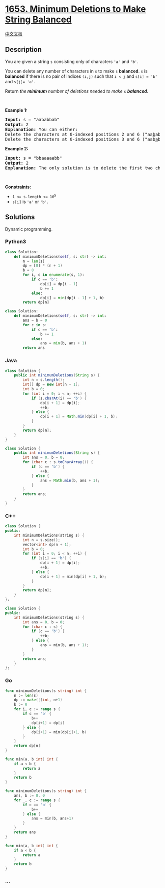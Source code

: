 # [1653. Minimum Deletions to Make String Balanced](https://leetcode.com/problems/minimum-deletions-to-make-string-balanced)

[中文文档](/solution/1600-1699/1653.Minimum%20Deletions%20to%20Make%20String%20Balanced/README.md)

## Description

<p>You are given a string <code>s</code> consisting only of characters <code>&#39;a&#39;</code> and <code>&#39;b&#39;</code>​​​​.</p>

<p>You can delete any number of characters in <code>s</code> to make <code>s</code> <strong>balanced</strong>. <code>s</code> is <strong>balanced</strong> if there is no pair of indices <code>(i,j)</code> such that <code>i &lt; j</code> and <code>s[i] = &#39;b&#39;</code> and <code>s[j]= &#39;a&#39;</code>.</p>

<p>Return <em>the <strong>minimum</strong> number of deletions needed to make </em><code>s</code><em> <strong>balanced</strong></em>.</p>

<p>&nbsp;</p>
<p><strong class="example">Example 1:</strong></p>

<pre>
<strong>Input:</strong> s = &quot;aababbab&quot;
<strong>Output:</strong> 2
<strong>Explanation:</strong> You can either:
Delete the characters at 0-indexed positions 2 and 6 (&quot;aa<u>b</u>abb<u>a</u>b&quot; -&gt; &quot;aaabbb&quot;), or
Delete the characters at 0-indexed positions 3 and 6 (&quot;aab<u>a</u>bb<u>a</u>b&quot; -&gt; &quot;aabbbb&quot;).
</pre>

<p><strong class="example">Example 2:</strong></p>

<pre>
<strong>Input:</strong> s = &quot;bbaaaaabb&quot;
<strong>Output:</strong> 2
<strong>Explanation:</strong> The only solution is to delete the first two characters.
</pre>

<p>&nbsp;</p>
<p><strong>Constraints:</strong></p>

<ul>
	<li><code>1 &lt;= s.length &lt;= 10<sup>5</sup></code></li>
	<li><code>s[i]</code> is&nbsp;<code>&#39;a&#39;</code> or <code>&#39;b&#39;</code>​​.</li>
</ul>

## Solutions

Dynamic programming.

<!-- tabs:start -->

### **Python3**

```python
class Solution:
    def minimumDeletions(self, s: str) -> int:
        n = len(s)
        dp = [0] * (n + 1)
        b = 0
        for i, c in enumerate(s, 1):
            if c == 'b':
                dp[i] = dp[i - 1]
                b += 1
            else:
                dp[i] = min(dp[i - 1] + 1, b)
        return dp[n]
```

```python
class Solution:
    def minimumDeletions(self, s: str) -> int:
        ans = b = 0
        for c in s:
            if c == 'b':
                b += 1
            else:
                ans = min(b, ans + 1)
        return ans
```

### **Java**

```java
class Solution {
    public int minimumDeletions(String s) {
        int n = s.length();
        int[] dp = new int[n + 1];
        int b = 0;
        for (int i = 0; i < n; ++i) {
            if (s.charAt(i) == 'b') {
                dp[i + 1] = dp[i];
                ++b;
            } else {
                dp[i + 1] = Math.min(dp[i] + 1, b);
            }
        }
        return dp[n];
    }
}
```

```java
class Solution {
    public int minimumDeletions(String s) {
        int ans = 0, b = 0;
        for (char c : s.toCharArray()) {
            if (c == 'b') {
                ++b;
            } else {
                ans = Math.min(b, ans + 1);
            }
        }
        return ans;
    }
}
```

### **C++**

```cpp
class Solution {
public:
    int minimumDeletions(string s) {
        int n = s.size();
        vector<int> dp(n + 1);
        int b = 0;
        for (int i = 0; i < n; ++i) {
            if (s[i] == 'b') {
                dp[i + 1] = dp[i];
                ++b;
            } else {
                dp[i + 1] = min(dp[i] + 1, b);
            }
        }
        return dp[n];
    }
};
```

```cpp
class Solution {
public:
    int minimumDeletions(string s) {
        int ans = 0, b = 0;
        for (char c : s) {
            if (c == 'b') {
                ++b;
            } else {
                ans = min(b, ans + 1);
            }
        }
        return ans;
    }
};
```

### **Go**

```go
func minimumDeletions(s string) int {
	n := len(s)
	dp := make([]int, n+1)
	b := 0
	for i, c := range s {
		if c == 'b' {
			b++
			dp[i+1] = dp[i]
		} else {
			dp[i+1] = min(dp[i]+1, b)
		}
	}
	return dp[n]
}

func min(a, b int) int {
	if a < b {
		return a
	}
	return b
}
```

```go
func minimumDeletions(s string) int {
	ans, b := 0, 0
	for _, c := range s {
		if c == 'b' {
			b++
		} else {
			ans = min(b, ans+1)
		}
	}
	return ans
}

func min(a, b int) int {
	if a < b {
		return a
	}
	return b
}
```

### **...**

```

```

<!-- tabs:end -->
